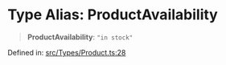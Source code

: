 # Type Alias: ProductAvailability

> **ProductAvailability**: `"in stock"`

Defined in: [src/Types/Product.ts:28](https://github.com/Fokusdotid/bail/blob/3bcafd64e13ba51a595ace0ee7bd2c9c52ab1814/src/Types/Product.ts#L28)
